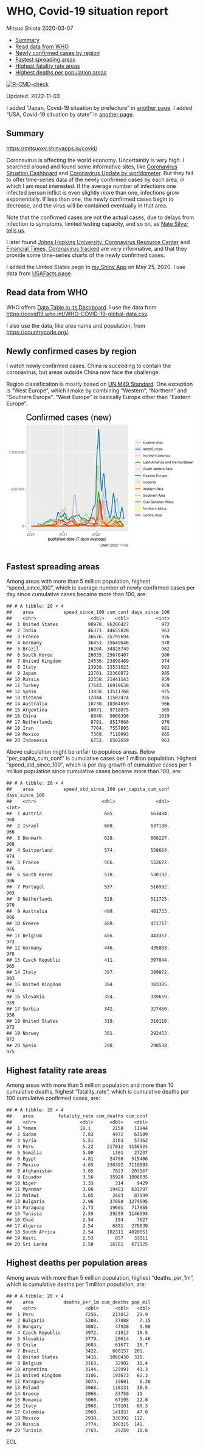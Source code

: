 WHO, Covid-19 situation report
================
Mitsuo Shiota
2020-03-07

-   <a href="#summary" id="toc-summary">Summary</a>
-   <a href="#read-data-from-who" id="toc-read-data-from-who">Read data from
    WHO</a>
-   <a href="#newly-confirmed-cases-by-region"
    id="toc-newly-confirmed-cases-by-region">Newly confirmed cases by
    region</a>
-   <a href="#fastest-spreading-areas"
    id="toc-fastest-spreading-areas">Fastest spreading areas</a>
-   <a href="#highest-fatality-rate-areas"
    id="toc-highest-fatality-rate-areas">Highest fatality rate areas</a>
-   <a href="#highest-deaths-per-population-areas"
    id="toc-highest-deaths-per-population-areas">Highest deaths per
    population areas</a>

<!-- badges: start -->

[![R-CMD-check](https://github.com/mitsuoxv/covid/actions/workflows/R-CMD-check.yaml/badge.svg)](https://github.com/mitsuoxv/covid/actions/workflows/R-CMD-check.yaml)
<!-- badges: end -->

Updated: 2022-11-03

I added “Japan, Covid-19 situation by prefecture” in [another
page](Japan.md). I added “USA, Covid-19 situation by state” in [another
page](USA.md).

## Summary

<https://mitsuoxv.shinyapps.io/covid/>

Coronavirus is affecting the world economy. Uncertaintiy is very high. I
searched around and found some informative sites, like [Coronavirus
Situation
Dashboard](https://who.maps.arcgis.com/apps/opsdashboard/index.html#/c88e37cfc43b4ed3baf977d77e4a0667)
and [Coronavirus Update by
worldometer](https://www.worldometers.info/coronavirus/). But they fail
to offer time-series data of the newly confirmed cases by each area, in
which I am most interested. If the average number of infections one
infected person inflict is even slightly more than one, infections grow
exponentially. If less than one, the newly confirmed cases begin to
decrease, and the virus will be contained eventually in that area.

Note that the confirmed cases are not the actual cases, due to delays
from infection to symptoms, limited testing capacity, and so on, as
[Nate Silver tells
us](https://fivethirtyeight.com/features/coronavirus-case-counts-are-meaningless/).

I later found [Johns Hopkins University, Coronavirus Resource
Center](https://coronavirus.jhu.edu/) and [Financial Times, Coronavirus
tracked](https://www.ft.com/content/a26fbf7e-48f8-11ea-aeb3-955839e06441)
are very informative, and that they provide some time-series charts of
the newly confirmed cases.

I added the United States page to [my Shiny
App](https://mitsuoxv.shinyapps.io/covid/) on May 25, 2020. I use data
from [USAFacts
page](https://usafacts.org/visualizations/coronavirus-covid-19-spread-map/).

## Read data from WHO

WHO offers [Data Table in its Dashboard](https://covid19.who.int/table).
I use the data from
<https://covid19.who.int/WHO-COVID-19-global-data.csv>.

I also use the data, like area name and population, from
<https://countrycode.org/>.

## Newly confirmed cases by region

I watch newly confirmed cases. China is suceeding to contain the
coronavirus, but areas outside China now face the challenge.

Region classification is mostly based on [UN M49
Standard](https://unstats.un.org/unsd/methodology/m49/). One exception
is “West Europe”, which I make by combining “Western”, “Northern” and
“Southern Europe”. “West Europe” is basically Europe other than “Eastern
Europe”.

![](README_files/figure-gfm/chart-1.png)<!-- -->

## Fastest spreading areas

Among areas with more than 5 million population, highest
“speed_since_100”, which is average number of newly confirmed cases per
day since cumulative cases became more than 100, are:

    ## # A tibble: 20 × 4
    ##    area           speed_since_100 cum_conf days_since_100
    ##    <chr>                    <dbl>    <dbl>          <int>
    ##  1 United States           98978. 96206427            972
    ##  2 India                   46371. 44655828            963
    ##  3 France                  36676. 35795694            976
    ##  4 Germany                 36451. 35649648            978
    ##  5 Brazil                  36204. 34828749            962
    ##  6 South Korea             26035. 25670407            986
    ##  7 United Kingdom          24536. 23898489            974
    ##  8 Italy                   23938. 23531023            983
    ##  9 Japan                   22701. 22360872            985
    ## 10 Russia                  22358. 21441143            959
    ## 11 Turkey                  17643. 16919638            959
    ## 12 Spain                   13858. 13511768            975
    ## 13 Vietnam                 12044. 11502474            955
    ## 14 Australia               10730. 10364859            966
    ## 15 Argentina               10071.  9718875            965
    ## 16 China                    8840.  9008398           1019
    ## 17 Netherlands              8781.  8517666            970
    ## 18 Iran                     7704.  7557805            981
    ## 19 Mexico                   7369.  7110993            965
    ## 20 Indonesia                6752.  6502659            963

Above calculation might be unfair to populous areas. Below
“per_capita_cum_conf” is cumulative cases per 1 million population.
Highest “speed_std_since_100”, which is per day growth of cumulative
cases per 1 million population since cumulative cases became more than
100, are:

    ## # A tibble: 20 × 4
    ##    area           speed_std_since_100 per_capita_cum_conf days_since_100
    ##    <chr>                        <dbl>               <dbl>          <int>
    ##  1 Austria                       685.             663484.            968
    ##  2 Israel                        660.             637130.            966
    ##  3 Denmark                       628.             608227.            968
    ##  4 Switzerland                   574.             558664.            974
    ##  5 France                        566.             552672.            976
    ##  6 South Korea                   538.             530132.            986
    ##  7 Portugal                      537.             516932.            963
    ##  8 Netherlands                   528.             511725.            970
    ##  9 Australia                     499.             481733.            966
    ## 10 Greece                        489.             471717.            965
    ## 11 Belgium                       456.             443357.            973
    ## 12 Germany                       446.             435803.            978
    ## 13 Czech Republic                411.             397044.            965
    ## 14 Italy                         397.             389972.            983
    ## 15 United Kingdom                394.             383305.            974
    ## 16 Slovakia                      354.             339659.            959
    ## 17 Serbia                        342.             327460.            958
    ## 18 United States                 319.             310110.            972
    ## 19 Norway                        301.             292453.            972
    ## 20 Spain                         298.             290538.            975

## Highest fatality rate areas

Among areas with more than 5 million population and more than 10
cumulative deaths, highest “fatality_rate”, which is cumulative deaths
per 100 cumulative confirmed cases, are:

    ## # A tibble: 20 × 4
    ##    area         fatality_rate cum_deaths cum_conf
    ##    <chr>                <dbl>      <dbl>    <dbl>
    ##  1 Yemen                18.1        2158    11944
    ##  2 Sudan                 7.83       4972    63509
    ##  3 Syria                 5.51       3163    57362
    ##  4 Peru                  5.22     217012  4156924
    ##  5 Somalia               5.00       1361    27237
    ##  6 Egypt                 4.81      24798   515406
    ##  7 Mexico                4.65     330392  7110993
    ##  8 Afghanistan           3.85       7823   203167
    ##  9 Ecuador               3.56      35920  1008035
    ## 10 Niger                 3.33        314     9429
    ## 11 Myanmar               3.08      19483   631797
    ## 12 Malawi                3.05       2683    87999
    ## 13 Bulgaria              2.96      37888  1279595
    ## 14 Paraguay              2.73      19601   717955
    ## 15 Tunisia               2.55      29259  1146593
    ## 16 Chad                  2.54        194     7627
    ## 17 Algeria               2.54       6881   270839
    ## 18 South Africa          2.54     102311  4028651
    ## 19 Haiti                 2.53        857    33811
    ## 20 Sri Lanka             2.50      16781   671125

## Highest deaths per population areas

Among areas with more than 5 million population, highest
“deaths_per_1m”, which is cumulative deaths per 1 million population,
are:

    ## # A tibble: 20 × 4
    ##    area           deaths_per_1m cum_deaths pop_mil
    ##    <chr>                  <dbl>      <dbl>   <dbl>
    ##  1 Peru                   7256.     217012   29.9 
    ##  2 Bulgaria               5300.      37888    7.15
    ##  3 Hungary                4802.      47938    9.98
    ##  4 Czech Republic         3972.      41613   10.5 
    ##  5 Slovakia               3779.      20614    5.46
    ##  6 Chile                  3683.      61677   16.7 
    ##  7 Brazil                 3422.     688157  201.  
    ##  8 United States          3418.    1060430  310.  
    ##  9 Belgium                3163.      32902   10.4 
    ## 10 Argentina              3144.     129991   41.3 
    ## 11 United Kingdom         3106.     193673   62.3 
    ## 12 Paraguay               3074.      19601    6.38
    ## 13 Poland                 3068.     118131   38.5 
    ## 14 Greece                 3068.      33750   11   
    ## 15 Romania                3060.      67195   22.0 
    ## 16 Italy                  2968.     179101   60.3 
    ## 17 Colombia               2968.     141837   47.8 
    ## 18 Mexico                 2938.     330392  112.  
    ## 19 Russia                 2774.     390315  141.  
    ## 20 Tunisia                2763.      29259   10.6

EOL
